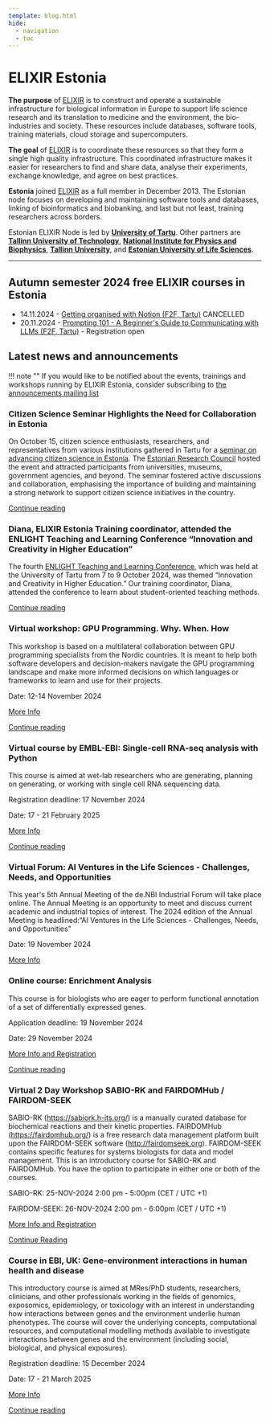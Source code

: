 ```yaml
---
template: blog.html
hide:
  - navigation
  - toc
---
```

# ELIXIR Estonia

**The purpose** of [ELIXIR](https://www.elixir-europe.org) is to construct and
operate a sustainable infrastructure for biological information in Europe to
support life science research and its translation to medicine and the
environment, the bio-industries and society. These resources include databases,
software tools, training materials, cloud storage and supercomputers.

**The goal** of [ELIXIR](https://www.elixir-europe.org) is to coordinate these
resources so that they form a single high quality infrastructure. This
coordinated infrastructure makes it easier for researchers to find and share
data, analyse their experiments, exchange knowledge, and agree on best
practices.

**Estonia** joined [ELIXIR](https://www.elixir-europe.org) as a full member in
December 2013. The Estonian node focuses on developing and maintaining software
tools and databases, linking of bioinformatics and biobanking, and last but not
least, training researchers across borders.

Estonian ELIXIR Node is led by **[University of Tartu](https://www.ut.ee/en)**.
Other partners are
**[Tallinn University of Technology](https://taltech.ee/en)**,
**[National Institute for Physics and Biophysics](https://kbfi.ee/?lang=en)**,
**[Tallinn University](https://www.tlu.ee/en)**, and
**[Estonian University of Life Sciences](https://www.emu.ee/en)**.

---
## Autumn semester 2024 free ELIXIR courses in Estonia 

* 14.11.2024 - [Getting organised with Notion (F2F, Tartu)](news/posts/2024/Notion.md) CANCELLED
* 20.11.2024 - [Prompting 101 - A Beginner's Guide to Communicating with LLMs (F2F, Tartu)](news/posts/2024/prompt_generation.md) - Registration open

<!---
comments

-->

## Latest news and announcements

!!! note ""
    If you would like to be notified about the events, trainings and workshops
    running by ELIXIR Estonia, consider subscribing to [the announcements mailing
    list](https://lists.ut.ee/wws/subscribe/elixir.news?previous_action=edit_list_request)

### Citizen Science Seminar Highlights the Need for Collaboration in Estonia

On October 15, citizen science enthusiasts, researchers, and representatives from various institutions gathered in Tartu for a [seminar on advancing citizen science in Estonia](https://miks.ee/harrastusteadus/). The [Estonian Research Council](https://etag.ee/) hosted the event and attracted participants from universities, museums, government agencies, and beyond. The seminar fostered active discussions and collaboration, emphasising the importance of building and maintaining a strong network to support citizen science initiatives in the country.

[Continue reading](news/posts/2024/CS_Seminar.md)


### Diana, ELIXIR Estonia Training coordinator, attended the ENLIGHT Teaching and Learning Conference “Innovation and Creativity in Higher Education”

The fourth [ENLIGHT Teaching and Learning Conference](https://enlight-eu.org/index.php/for-educators/teaching-and-learning-conference), which was held at the University of Tartu from 7 to 9 October 2024, was themed “Innovation and Creativity in Higher Education.” Our training coordinator, Diana, attended the conference to learn about student-oriented teaching methods. 

[Continue reading](news/posts/2024/ENLIGHT.md)


### Virtual workshop: GPU Programming. Why. When. How

This workshop is based on a multilateral collaboration between GPU programming specialists from the Nordic countries. It is meant to help both software developers and decision-makers navigate the GPU programming landscape and make more informed decisions on which languages or frameworks to learn and use for their projects.

Date: 12-14  November 2024

[More Info](https://enccs.se/events/gpu-programming-why-when-how-2024/)

[Continue reading](news/posts/2024/GPU_programming.md)

### Virtual course by EMBL-EBI: Single-cell RNA-seq analysis with Python

This course is aimed at wet-lab researchers who are generating, planning on generating, or working with single cell RNA sequencing data.

Registration deadline: 17 November 2024

Date: 	17 - 21 February 2025

[More Info](https://www.ebi.ac.uk/training/events/single-cell-rna-seq-analysis-with-python-2025/)

[Continue reading](news/posts/2024/single-cell_RNA-seq_analysis_EMBL-EBI.md)

### Virtual Forum: AI Ventures in the Life Sciences - Challenges, Needs, and Opportunities

This year's 5th Annual Meeting of the de.NBI Industrial Forum will take place online. The Annual Meeting is an opportunity to meet and discuss current academic and industrial topics of interest. The 2024 edition of the Annual Meeting is headlined:“AI Ventures in the Life Sciences - Challenges, Needs, and Opportunities”

Date: 19 November 2024

[More Info](https://www.denbi.de/de-nbi-events/1770-5-meeting-if)

### Online course: Enrichment Analysis

This course is for biologists who are eager to perform functional annotation of a set of differentially expressed genes.

Application deadline: 19 November 2024

Date: 29 November 2024

[More Info and Registration](https://www.sib.swiss/training/course/20241129_ENRIC) 

[Continue reading](news/posts/2024/Enrichment_Analysis_nov.md)

### Virtual 2 Day Workshop SABIO-RK and FAIRDOMHub / FAIRDOM-SEEK

SABIO-RK (https://sabiork.h-its.org/) is a manually curated database for biochemical reactions and their kinetic properties. FAIRDOMHub (https://fairdomhub.org/) is a free research data management platform built upon the FAIRDOM-SEEK software (http://fairdomseek.org).  FAIRDOM-SEEK contains specific features for systems biologists for data and model management. This is an introductory course for SABIO-RK and FAIRDOMHub. You have the option to participate in either one or both of the courses.

SABIO-RK: 25-NOV-2024 2:00 pm - 5:00pm (CET / UTC +1)

FAIRDOM-SEEK: 26-NOV-2024 2:00 pm - 6:00pm (CET / UTC +1)

[More Info and Registration](https://www.denbi.de/training-courses-2024/1777-virtual-2-day-workshop-sabio-rk-and-fairdomhub-fairdom-seek) 

[Continue Reading](news/posts/2024/SABIO-RK_FAIRDOMHub-FAIRDOM-SEEK.md)

### Course in EBI, UK: Gene-environment interactions in human health and disease

This introductory course is  aimed at MRes/PhD students, researchers, clinicians, and other professionals working in the fields of genomics, exposomics, epidemiology, or toxicology with an interest in understanding how interactions between genes and the environment underlie human phenotypes. The course will cover the underlying concepts, computational resources, and computational modelling methods available to investigate interactions between genes and the environment (including social, biological, and physical exposures). 

Registration deadline: 15 December 2024

Date: 17 - 21 March 2025

[More Info](https://www.ebi.ac.uk/training/events/gene-environment-interactions-in-human-health-and-disease-2025/)

[Continue reading](news/posts/2024/Gene-environment_interact_EMBL-EBI.md)
